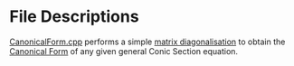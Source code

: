 # File Descriptions
[CanonicalForm.cpp](https://github.com/theeemanuel/math/blob/main/matrix/CanonicalForm.cpp) performs a simple [matrix diagonalisation](https://en.wikipedia.org/wiki/Diagonalizable_matrix#Diagonalization) to obtain the [Canonical Form](https://en.wikipedia.org/wiki/Canonical_form) of any given general Conic Section equation.

